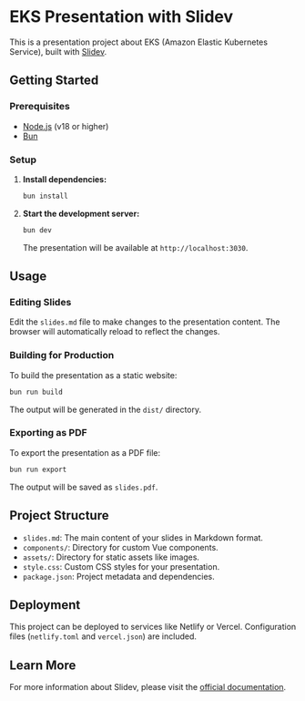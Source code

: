 # EKS Presentation with Slidev

This is a presentation project about EKS (Amazon Elastic Kubernetes Service), built with [Slidev](https://sli.dev/).

## Getting Started

### Prerequisites

- [Node.js](https://nodejs.org/) (v18 or higher)
- [Bun](https://bun.sh/)

### Setup

1.  **Install dependencies:**

    ```bash
    bun install
    ```

2.  **Start the development server:**

    ```bash
    bun dev
    ```

    The presentation will be available at `http://localhost:3030`.

## Usage

### Editing Slides

Edit the `slides.md` file to make changes to the presentation content. The browser will automatically reload to reflect the changes.

### Building for Production

To build the presentation as a static website:

```bash
bun run build
```

The output will be generated in the `dist/` directory.

### Exporting as PDF

To export the presentation as a PDF file:

```bash
bun run export
```

The output will be saved as `slides.pdf`.

## Project Structure

-   `slides.md`: The main content of your slides in Markdown format.
-   `components/`: Directory for custom Vue components.
-   `assets/`: Directory for static assets like images.
-   `style.css`: Custom CSS styles for your presentation.
-   `package.json`: Project metadata and dependencies.

## Deployment

This project can be deployed to services like Netlify or Vercel. Configuration files (`netlify.toml` and `vercel.json`) are included.

## Learn More

For more information about Slidev, please visit the [official documentation](https://sli.dev/).